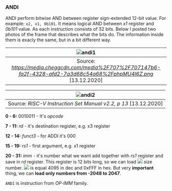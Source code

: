 ### ANDI
ANDI perform bitwise AND between register sign-extended 12-bit value. For example: `x2, x1, 0b101`. It means logical AND between *x1* register and *0b101* value. As each instruction consists of 32 bits. Below I posted two photos of the frame that describes what the bits do. The information inside them is exacly the same, but in a bit different way. 

| ![andi1](https://user-images.githubusercontent.com/43972902/102528666-233b5200-409f-11eb-8dc3-89e4a9ba29a3.png) |
|:--:|
| Source: *https://media.cheggcdn.com/media%2F707%2F707147b6-fa2f-4328-afd2-7a3d68c54a68%2FphpMU4I6Z.png*  [13.12.2020] |

| ![andi2](https://user-images.githubusercontent.com/43972902/102528734-3a7a3f80-409f-11eb-8efe-54fa799ae0b3.png) |
|:--:|
| Source: *RISC-V Instruction Set Manual v2.2, p 13*  [13.12.2020] |

**0 - 6:** 0010011 - It's *opcode*

**7 - 11:**  *rd* - it's destination register, e.g. x3 register

**12 - 14:** *funct3* - for ADDI it's 000

**15 - 19:** *rs1* - first argument, e.g. x1 register

**20 - 31:** *imm* - it's number what we want add together with *rs1* register and save in *rd* register. This register is 12 bits long, so we can load <img src="https://render.githubusercontent.com/render/math?math=2^{12}-1">  size number. <img src="https://render.githubusercontent.com/render/math?math=2^{12}-1"> is equal 4095 in dec and 0xFFF in hex. But very **important** thing, we can **load only numbers from -2048 to 2047**.

`ANDI` is instruction from *OP-IMM* family.
